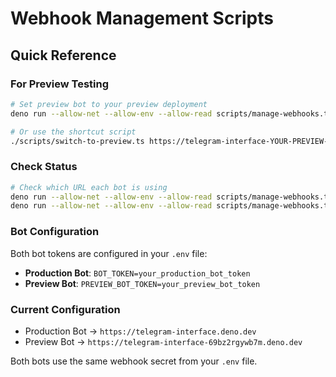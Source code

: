 # Webhook Management Scripts

## Quick Reference

### For Preview Testing

```bash
# Set preview bot to your preview deployment
deno run --allow-net --allow-env --allow-read scripts/manage-webhooks.ts set preview https://telegram-interface-YOUR-PREVIEW-ID.deno.dev

# Or use the shortcut script
./scripts/switch-to-preview.ts https://telegram-interface-YOUR-PREVIEW-ID.deno.dev
```

### Check Status

```bash
# Check which URL each bot is using
deno run --allow-net --allow-env --allow-read scripts/manage-webhooks.ts check preview
deno run --allow-net --allow-env --allow-read scripts/manage-webhooks.ts check production
```

### Bot Configuration

Both bot tokens are configured in your `.env` file:
- **Production Bot**: `BOT_TOKEN=your_production_bot_token`
- **Preview Bot**: `PREVIEW_BOT_TOKEN=your_preview_bot_token`

### Current Configuration

- Production Bot → `https://telegram-interface.deno.dev`
- Preview Bot → `https://telegram-interface-69bz2rgywb7m.deno.dev`

Both bots use the same webhook secret from your `.env` file.
